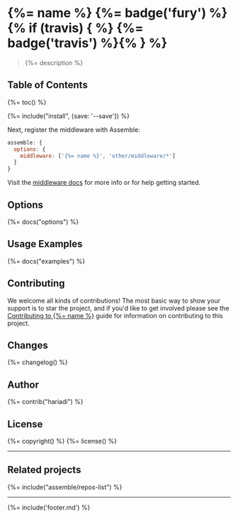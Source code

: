 # {%= name %} {%= badge('fury') %} {% if (travis) { %} {%= badge('travis') %}{% } %}

> {%= description %}

## Table of Contents
{%= toc() %}

{%= include("install", {save: '--save'}) %}

Next, register the middleware with Assemble:

```js
assemble: {
  options: {
    middleware: ['{%= name %}', 'other/middleware/*']
  }
}
```

Visit the [middleware docs](http://assemble.io/middleware/) for more info or for help getting started.

## Options
{%= docs("options") %}

## Usage Examples
{%= docs("examples") %}

## Contributing
We welcome all kinds of contributions! The most basic way to show your support is to star the project, and if you'd like to get involved please see the [Contributing to {%= name %}](http://assemble.io/contributing/) guide for information on contributing to this project.

## Changes
{%= changelog() %}

## Author
{%= contrib("hariadi") %}

## License
{%= copyright() %}
{%= license() %}

***

## Related projects
{%= include("assemble/repos-list") %}

***

{%= include('footer.md') %}